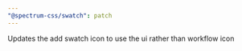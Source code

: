```yaml
---
"@spectrum-css/swatch": patch
---
```


Updates the add swatch icon to use the ui rather than workflow icon
